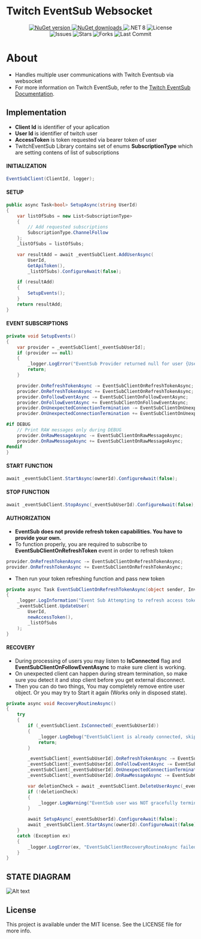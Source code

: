 # Twitch EventSub Websocket
<p align="center">
  <a href="https://www.nuget.org/packages/Twitch.EventSub.Websocket/2.0.5" target="_blank">
    <img src="https://img.shields.io/nuget/v/Twitch.EventSub.Websocket.svg?label=NuGet%20v" alt="NuGet version" style="max-height:300px;" />
    <img src="https://img.shields.io/nuget/dt/Twitch.EventSub.Websocket.svg?label=Downloads" alt="NuGet downloads" style="max-height:300px;" />
  </a>
  <img src="https://img.shields.io/badge/Platform-.NET%208-orange.svg" style="max-height: 300px;" alt=".NET 8" />
  <img src="https://img.shields.io/github/license/GimliCZ/TwitchEventSub_Websocket" alt="License" />
  <br />
  <img src="https://img.shields.io/github/issues/GimliCZ/TwitchEventSub_Websocket" alt="Issues" />
  <img src="https://img.shields.io/github/stars/GimliCZ/TwitchEventSub_Websocket" alt="Stars" />
  <img src="https://img.shields.io/github/forks/GimliCZ/TwitchEventSub_Websocket" alt="Forks" />
  <img src="https://img.shields.io/github/last-commit/GimliCZ/TwitchEventSub_Websocket" alt="Last Commit" />
</p>

# About
* Handles multiple user communications with Twitch Eventsub via websocket 
* For more information on Twitch EventSub, refer to the [Twitch EventSub Documentation](https://dev.twitch.tv/docs/eventsub/).

## Implementation
* **Client Id** is identifier of your aplication
* **User Id** is identifier of twitch user
* **AccessToken** is token requested via bearer token of user
* TwitchEventSub Library contains set of enums **SubscriptionType** which are setting contens of list of subscriptions

#### INITIALIZATION
```csharp
EventSubClient(ClientId, logger);
```
#### SETUP
```csharp
public async Task<bool> SetupAsync(string UserId)
{
    var listOfSubs = new List<SubscriptionType>
    {
        // Add requested subscriptions
        SubscriptionType.ChannelFollow
    };
    _listOfSubs = listOfSubs;

    var resultAdd = await _eventSubClient.AddUserAsync(
        UserId,
        GetApiToken(),
        _listOfSubs).ConfigureAwait(false);

    if (resultAdd) 
    { 
        SetupEvents();
    }
    return resultAdd;
}
```
#### EVENT SUBSCRIPTIONS
```csharp
private void SetupEvents()
{
    var provider = _eventSubClient[_eventSubUserId];
    if (provider == null)
    {
        _logger.LogError("EventSub Provider returned null for user {UserId}", _eventSubUserId);
        return;
    }

    provider.OnRefreshTokenAsync -= EventSubClientOnRefreshTokenAsync;
    provider.OnRefreshTokenAsync += EventSubClientOnRefreshTokenAsync;
    provider.OnFollowEventAsync -= EventSubClientOnFollowEventAsync;
    provider.OnFollowEventAsync += EventSubClientOnFollowEventAsync;
    provider.OnUnexpectedConnectionTermination -= EventSubClientOnUnexpectedConnectionTermination;
    provider.OnUnexpectedConnectionTermination += EventSubClientOnUnexpectedConnectionTermination;

#if DEBUG
    // Print RAW messages only during DEBUG
    provider.OnRawMessageAsync -= EventSubClientOnRawMessageAsync;
    provider.OnRawMessageAsync += EventSubClientOnRawMessageAsync;
#endif
}
```

#### START FUNCTION
```csharp
await _eventSubClient.StartAsync(ownerId).ConfigureAwait(false);
```

#### STOP FUNCTION
```csharp
await _eventSubClient.StopAsync(_eventSubUserId).ConfigureAwait(false);
```

#### AUTHORIZATION
* **EventSub does not provide refresh token capabilities. You have to provide your own.**
* To function properly, you are required to subscribe to **EventSubClientOnRefreshToken** event in order to refresh token
```csharp
provider.OnRefreshTokenAsync -= EventSubClientOnRefreshTokenAsync;
provider.OnRefreshTokenAsync += EventSubClientOnRefreshTokenAsync;
```
* Then run your token refreshing function and pass new token
```csharp
private async Task EventSubClientOnRefreshTokenAsync(object sender, InvalidAccessTokenException e)
{
    _logger.LogInformation("Event Sub Attempting to refresh access token");
    _eventSubClient.UpdateUser(
        UserId,
        newAccessToken(),
        _listOfSubs
    );
}
```
#### RECOVERY
* During processing of users you may listen to **IsConnected** flag and **EventSubClientOnFollowEventAsync** to make sure client is working.
* On unexpected client can happen during stream termination, so make sure you detect it and stop client before you get external disconnect.
* Then you can do two things, You may completely remove entire user object. Or you may try to Start it again (Works only in disposed state). 
``` csharp
private async void RecoveryRoutineAsync()
{
    try
    {
        if (_eventSubClient.IsConnected(_eventSubUserId))
        {
            _logger.LogDebug("EventSubClient is already connected, skip recovery procedure");
            return;
        }

        _eventSubClient[_eventSubUserId].OnRefreshTokenAsync -= EventSubClientOnRefreshTokenAsync;
        _eventSubClient[_eventSubUserId].OnFollowEventAsync -= EventSubClientOnFollowEventAsync;
        _eventSubClient[_eventSubUserId].OnUnexpectedConnectionTermination -= EventSubClientOnUnexpectedConnectionTermination;
        _eventSubClient[_eventSubUserId].OnRawMessageAsync -= EventSubClientOnRawMessageAsync;

        var deletionCheck = await _eventSubClient.DeleteUserAsync(_eventSubUserId);
        if (!deletionCheck)
        {
            _logger.LogWarning("EventSub user was NOT gracefully terminated during reconnect attempt");
        }

        await SetupAsync(_eventSubUserId).ConfigureAwait(false);
        await _eventSubClient.StartAsync(ownerId).ConfigureAwait(false);
    }
    catch (Exception ex)
    {
        _logger.LogError(ex, "EventSubClientRecoveryRoutineAsync failed");
    }
}
```
## STATE DIAGRAM
![Alt text](https://github.com/GimliCZ/TwitchEventSub_Websocket/blob/feature/ReworkAndConduit/graphviz.png)

## License
This project is available under the MIT license. See the LICENSE file for more info.
